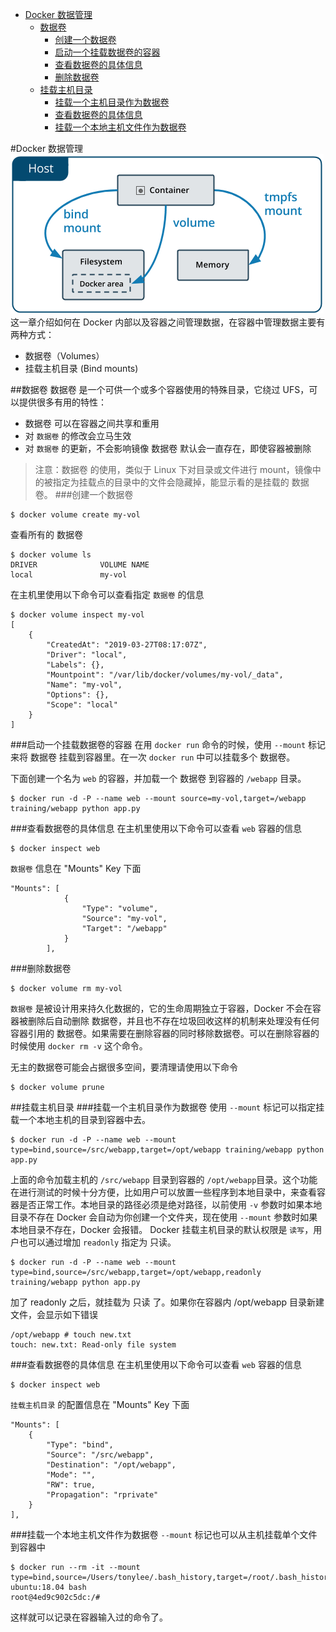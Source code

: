 
<!-- @import "[TOC]" {cmd="toc" depthFrom=1 depthTo=6 orderedList=false} -->

<!-- code_chunk_output -->

* [Docker 数据管理](#docker-数据管理)
	* [数据卷](#数据卷)
		* [创建一个数据卷](#创建一个数据卷)
		* [启动一个挂载数据卷的容器](#启动一个挂载数据卷的容器)
		* [查看数据卷的具体信息](#查看数据卷的具体信息)
		* [删除数据卷](#删除数据卷)
	* [挂载主机目录](#挂载主机目录)
		* [挂载一个主机目录作为数据卷](#挂载一个主机目录作为数据卷)
		* [查看数据卷的具体信息](#查看数据卷的具体信息-1)
		* [挂载一个本地主机文件作为数据卷](#挂载一个本地主机文件作为数据卷)

<!-- /code_chunk_output -->

#Docker 数据管理
![docker-data-manage](images/docker-data.png)
这一章介绍如何在 Docker 内部以及容器之间管理数据，在容器中管理数据主要有两种方式：
* 数据卷（Volumes）
* 挂载主机目录 (Bind mounts)

##数据卷
数据卷 是一个可供一个或多个容器使用的特殊目录，它绕过 UFS，可以提供很多有用的特性：
* 数据卷 可以在容器之间共享和重用
* 对 `数据卷` 的修改会立马生效
* 对 `数据卷` 的更新，不会影响镜像
数据卷 默认会一直存在，即使容器被删除
>注意：数据卷 的使用，类似于 Linux 下对目录或文件进行 mount，镜像中的被指定为挂载点的目录中的文件会隐藏掉，能显示看的是挂载的 数据卷。
###创建一个数据卷
```shell
$ docker volume create my-vol
```
查看所有的 数据卷
```shell
$ docker volume ls
DRIVER              VOLUME NAME
local               my-vol
```
在主机里使用以下命令可以查看指定 `数据卷` 的信息
```shell
$ docker volume inspect my-vol
[
    {
        "CreatedAt": "2019-03-27T08:17:07Z",
        "Driver": "local",
        "Labels": {},
        "Mountpoint": "/var/lib/docker/volumes/my-vol/_data",
        "Name": "my-vol",
        "Options": {},
        "Scope": "local"
    }
]
```
###启动一个挂载数据卷的容器
在用 `docker run` 命令的时候，使用 `--mount` 标记来将 数据卷 挂载到容器里。在一次 `docker run` 中可以挂载多个 数据卷。

下面创建一个名为 `web` 的容器，并加载一个 数据卷 到容器的 `/webapp` 目录。
```shell
$ docker run -d -P --name web --mount source=my-vol,target=/webapp training/webapp python app.py
```

###查看数据卷的具体信息
在主机里使用以下命令可以查看 `web` 容器的信息
```shell
$ docker inspect web
```
`数据卷` 信息在 "Mounts" Key 下面
```shell
"Mounts": [
            {
                "Type": "volume",
                "Source": "my-vol",
                "Target": "/webapp"
            }
        ],
```
###删除数据卷
```shell
$ docker volume rm my-vol
```
`数据卷` 是被设计用来持久化数据的，它的生命周期独立于容器，Docker 不会在容器被删除后自动删除 数据卷，并且也不存在垃圾回收这样的机制来处理没有任何容器引用的 数据卷。如果需要在删除容器的同时移除数据卷。可以在删除容器的时候使用 `docker rm -v` 这个命令。

无主的数据卷可能会占据很多空间，要清理请使用以下命令
```shell
$ docker volume prune
```

##挂载主机目录
###挂载一个主机目录作为数据卷
使用 `--mount` 标记可以指定挂载一个本地主机的目录到容器中去。
```shell
$ docker run -d -P --name web --mount type=bind,source=/src/webapp,target=/opt/webapp training/webapp python app.py
```
上面的命令加载主机的 `/src/webapp` 目录到容器的 `/opt/webapp`目录。这个功能在进行测试的时候十分方便，比如用户可以放置一些程序到本地目录中，来查看容器是否正常工作。本地目录的路径必须是绝对路径，以前使用 `-v` 参数时如果本地目录不存在 Docker 会自动为你创建一个文件夹，现在使用 `--mount` 参数时如果本地目录不存在，Docker 会报错。
Docker 挂载主机目录的默认权限是 `读写`，用户也可以通过增加 `readonly` 指定为 只读。
```shell
$ docker run -d -P --name web --mount type=bind,source=/src/webapp,target=/opt/webapp,readonly training/webapp python app.py
```
加了 readonly 之后，就挂载为 只读 了。如果你在容器内 /opt/webapp 目录新建文件，会显示如下错误
```shell
/opt/webapp # touch new.txt
touch: new.txt: Read-only file system
```
###查看数据卷的具体信息
在主机里使用以下命令可以查看 `web` 容器的信息
```shell
$ docker inspect web
```
`挂载主机目录` 的配置信息在 "Mounts" Key 下面
```shell
"Mounts": [
    {
        "Type": "bind",
        "Source": "/src/webapp",
        "Destination": "/opt/webapp",
        "Mode": "",
        "RW": true,
        "Propagation": "rprivate"
    }
],
```
###挂载一个本地主机文件作为数据卷
`--mount` 标记也可以从主机挂载单个文件到容器中
```shell
$ docker run --rm -it --mount type=bind,source=/Users/tonylee/.bash_history,target=/root/.bash_history ubuntu:18.04 bash
root@4ed9c902c5dc:/#
```
这样就可以记录在容器输入过的命令了。
